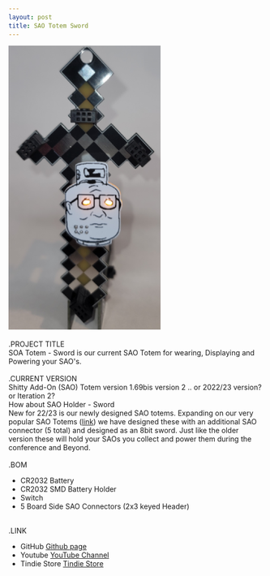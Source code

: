 ```yaml
---
layout: post
title: SAO Totem Sword
---
```


![Title](/images/SAOTotem-Sword_sm.png)<br>
<br>
.PROJECT TITLE<br>
SOA Totem - Sword is our current SAO Totem for wearing, Displaying and Powering your SAO's. 
<br><br>
.CURRENT VERSION<br>
Shitty Add-On (SAO) Totem version 1.69bis version 2 .. or 2022/23 version? or Iteration 2?
<br>
How about SAO Holder - Sword
<br>
New for 22/23 is our newly designed SAO totems. Expanding on our very popular SAO Totems 
([link](https://www.tindie.com/products/badgepirates/sao-totem-version-169bis/)) we have designed these with an additional SAO connector 
(5 total) and designed as an 8bit sword. Just like the older version these will hold your SAOs you collect and power them during the conference and Beyond.
<br><br>
.BOM<br>
- CR2032 Battery
- CR2032 SMD Battery Holder
- Switch
- 5 Board Side SAO Connectors (2x3 keyed Header)
<br><br>

.LINK<br>
- GitHub [Github page](https://github.com/BadgePiratesLLC/SAO_Holder-Sword)
- Youtube [YouTube Channel](https://www.youtube.com/channel/UCRVegJ2Y7m-8vIXnG0BIhyw/featured/) 
- Tindie Store [Tindie Store](https://www.tindie.com/stores/badgepirates/)
<br>
